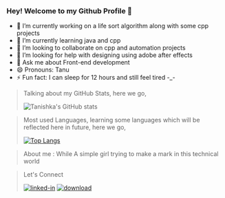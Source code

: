 ### Hey! Welcome to my Github Profile 👋

<!--
**Tani21/Tani21** is a ✨ _special_ ✨ repository because its `README.md` (this file) appears on your GitHub profile.-->



- 🔭 I’m currently working on a life sort algorithm along with some cpp projects
- 🌱 I’m currently learning java and cpp
- 👯 I’m looking to collaborate on cpp and automation projects
- 🤔 I’m looking for help with designing using adobe after effects
- 💬 Ask me about Front-end development
- 😄 Pronouns: Tanu
- ⚡ Fun fact: I can sleep for 12 hours and still feel tired -_-


> Talking about my GitHub Stats, here we go,
>
>![Tanishka's GitHub stats](https://github-readme-stats.vercel.app/api?username=Tani21&theme=midnight-purple&show_icons=true) 

> Most used Languages, learning some languages which will be reflected here in future, here we go,  
>
>[![Top Langs](https://github-readme-stats.vercel.app/api/top-langs/?username=Tani21&theme=midnight-purple&layout=compact)](https://github.com/Tani21/github-readme-stats)


> About me :
> While A simple girl trying to make a mark in this technical world

> Let's Connect
> 
> <a href="https://www.linkedin.com/in/tanishka-vaswani-8b2b40184"><img src="https://i.ibb.co/72mMsGc/linked-in.jpg" alt="linked-in" border="0"></a>  <a href="https://discordapp.com/users/748813142234234911/"><img src="https://i.ibb.co/hVNgVt8/download.jpg" alt="download" border="0"></a><a href="https://www.instagram.com/_taanniisshhkaaa_/">
